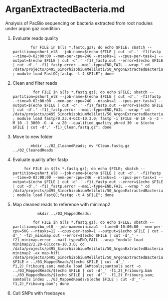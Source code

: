 # ArganExtractedBacteria.md
Analysis of PacBio sequencing on bacteria extracted from root nodules under argon gaz condition

1. Evaluate reads quality

               for FILE in $(ls *.fastq.gz); do echo $FILE; sbatch --partition=pshort_el8 --job-name=$(echo $FILE | cut -d'.' -f1)fastp --time=0-02:00:00 --mem-per-cpu=24G --ntasks=1 --cpus-per-task=1 --output=$(echo $FILE | cut -d'.' -f1)_fastp.out --error=$(echo $FILE | cut -d'.' -f1)_fastp.error --mail-type=END,FAIL --wrap " cd /data/projects/p495_SinorhizobiumMeliloti/50_ArgonExtractedBacteria/01_RawData ; module load FastQC;fastqc -t 4 $FILE"; done 


2. Clean and filter reads

                for FILE in $(ls *.fastq.gz); do echo $FILE; sbatch --partition=pshort_el8 --job-name=$(echo $FILE | cut -d'.' -f1)fastp --time=0-02:00:00 --mem-per-cpu=24G --ntasks=1 --cpus-per-task=1 --output=$(echo $FILE | cut -d'.' -f1)_fastp.out --error=$(echo $FILE | cut -d'.' -f1)_fastp.error --mail-type=END,FAIL --wrap " cd /data/projects/p495_SinorhizobiumMeliloti/50_ArgonExtractedBacteria/01_RawData ; module load fastp/0.23.4-GCC-10.3.0; fastp -i $FILE -W 10 -5 -3 -M 10 -l 3000 -G -A -w 20 --qualified_quality_phred 30 -o $(echo $FILE | cut -d'.' -f1)_Clean.fastq.gz"; done 

3. Move to new folder

               mkdir ../02_CleanedReads; mv *Clean.fastq.gz ../02_CleanedReads

5. Evaluate quality after fastp

            for FILE in $(ls *.fastq.gz); do echo $FILE; sbatch --partition=pshort_el8 --job-name=$(echo $FILE | cut -d'.' -f1)fastp --time=0-02:00:00 --mem-per-cpu=24G --ntasks=1 --cpus-per-task=1 --output=$(echo $FILE | cut -d'.' -f1)_fastp.out --error=$(echo $FILE | cut -d'.' -f1)_fastp.error --mail-type=END,FAIL --wrap " cd /data/projects/p495_SinorhizobiumMeliloti/50_ArgonExtractedBacteria/02_CleanedReads ; module load FastQC;fastqc -t 4 $FILE"; done 


6. Map cleaned reads to reference with minimap2


                  mkdir ../03_MappedReads;

                for FILE in $(ls *.fastq.gz); do echo $FILE; sbatch --partition=pibu_el8 --job-name=minimap1 --time=0-10:00:00 --mem-per-cpu=50G --ntasks=12 --cpus-per-task=1 --output=$(echo $FILE | cut -d'_' -f2)_minimap.out --error=$(echo $FILE | cut -d'_' -f2)_minimap.error --mail-type=END,FAIL --wrap "module load minimap2/2.20-GCCcore-10.3.0; cd /data/projects/p495_SinorhizobiumMeliloti/50_ArgonExtractedBacteria/02_CleanedReads; minimap2 -ax map-hifi /data/projects/p495_SinorhizobiumMeliloti/50_ArgonExtractedBacteria/00_Ref/FribourgSMeliloti_Prokka.fna $FILE > ../03_MappedReads/$(echo $FILE | cut -d'_' -f1,2)_Fribourg.sam; module load SAMtools;samtools sort -o ../03_MappedReads/$(echo $FILE | cut -d'_' -f1,2)_Fribourg.bam ../03_MappedReads/$(echo $FILE | cut -d'_' -f1,2)_Fribourg.sam; samtools index ../03_MappedReads/$(echo $FILE | cut -d'_' -f1,2)_Fribourg.bam"; done

7. Call SNPs with freebayes

   

